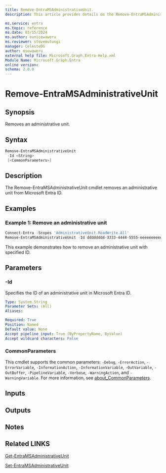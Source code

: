 ```yaml
---
title: Remove-EntraMSAdministrativeUnit.
description: This article provides details on the Remove-EntraMSAdministrativeUnit command.

ms.service: entra
ms.topic: reference
ms.date: 03/15/2024
ms.author: eunicewaweru
ms.reviewer: stevemutungi
manager: CelesteDG
author: msewaweru
external help file: Microsoft.Graph.Entra-Help.xml
Module Name: Microsoft.Graph.Entra
online version:
schema: 2.0.0
---
```


# Remove-EntraMSAdministrativeUnit

## Synopsis
Removes an administrative unit.

## Syntax

```powershell
Remove-EntraMSAdministrativeUnit 
 -Id <String> 
 [<CommonParameters>]
```

## Description
The Remove-EntraMSAdministrativeUnit cmdlet removes an administrative unit from Microsoft Entra ID.

## Examples

### Example 1: Remove an administrative unit

```powershell
Connect-Entra -Scopes 'AdministrativeUnit.ReadWrite.All'
Remove-EntraMSAdministrativeUnit -Id dddddddd-3333-4444-5555-eeeeeeeeeeee
```

This example demonstrates how to remove an administrative unit with specified ID.

## Parameters



### -Id

Specifies the ID of an administrative unit in Microsoft Entra ID.

```yaml
Type: System.String
Parameter Sets: (All)
Aliases:

Required: True
Position: Named
Default value: None
Accept pipeline input: True (ByPropertyName, ByValue)
Accept wildcard characters: False
```

### CommonParameters

This cmdlet supports the common parameters: `-Debug`, `-ErrorAction`, `-ErrorVariable`, `-InformationAction`, `-InformationVariable`, `-OutVariable`, `-OutBuffer`, `-PipelineVariable`, `-Verbose`, `-WarningAction`, and `-WarningVariable`. For more information, see [about_CommonParameters](https://go.microsoft.com/fwlink/?LinkID=113216).

## Inputs

## Outputs

## Notes

## Related LINKS

[Get-EntraMSAdministrativeUnit](Get-EntraMSAdministrativeUnit.md)

[Set-EntraMSAdministrativeUnit](Set-EntraMSAdministrativeUnit.md)
